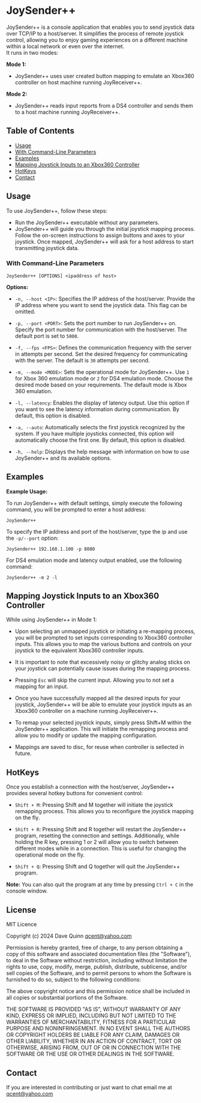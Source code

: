 # JoySender++
JoySender++ is a console application that enables you to send joystick data over TCP/IP to a host/server. It simplifies the process of remote joystick control, allowing you to enjoy gaming experiences on a different machine within a local network or even over the internet. \
It runs in two modes: 

**Mode 1:** 
- JoySender++ uses user created button mapping to emulate an Xbox360 controller on host machine running JoyReceiver++. 

**Mode 2:** 
- JoySender++ reads input reports from a DS4 controller and sends them to a host machine running JoyReceiver++.

## Table of Contents
- [Usage](#usage)
- [With Command-Line Parameters](#with-command-line-parameters)
- [Examples](#examples)
- [Mapping Joystick Inputs to an Xbox360 Controller](#mapping-joystick-inputs-to-an-xbox360-controller)
- [HotKeys](#hotkeys)
- [Contact](#contact)

## Usage

To use JoySender++, follow these steps:
- Run the JoySender++ executable without any parameters.
- JoySender++ will guide you through the initial joystick mapping process. Follow the on-screen instructions to assign buttons and axes to your joystick.
Once mapped, JoySender++ will ask for a host address to start transmitting joystick data.

### With Command-Line Parameters

```
JoySender++ [OPTIONS] <ipaddress of host>
```

**Options:**

- `-n, --host <IP>`: Specifies the IP address of the host/server. Provide the IP address where you want to send the joystick data. This flag can be omitted.

- `-p, --port <PORT>`: Sets the port number to run JoySender++ on. Specify the port number for communication with the host/server. The default port is set to `5000`.

- `-f, --fps <FPS>`: Defines the communication frequency with the server in attempts per second. Set the desired frequency for communicating with the server. The default is `30` attempts per second.

- `-m, --mode <MODE>`: Sets the operational mode for JoySender++. Use `1` for Xbox 360 emulation mode or `2` for DS4 emulation mode. Choose the desired mode based on your requirements. The default mode is Xbox 360 emulation.

- `-l, --latency`: Enables the display of latency output. Use this option if you want to see the latency information during communication. By default, this option is disabled.

- `-a, --auto`: Automatically selects the first joystick recognized by the system. If you have multiple joysticks connected, this option will automatically choose the first one. By default, this option is disabled.

- `-h, --help`: Displays the help message with information on how to use JoySender++ and its available options.


## Examples
**Example Usage:**

To run JoySender++ with default settings, simply execute the following command, you will be prompted to enter a host address:

```
JoySender++
```

To specify the IP address and port of the host/server, type the ip and use the `-p/--port` option:

```
JoySender++ 192.168.1.100 -p 8080
```

For DS4 emulation mode and latency output enabled, use the following command:

```
JoySender++ -m 2 -l 
```

## Mapping Joystick Inputs to an Xbox360 Controller

While using JoySender++ in Mode 1: 
- Upon selecting an unmapped joystick or initiating a re-mapping process, you will be prompted to set inputs corresponding to Xbox360 controller inputs. 
This allows you to map the various buttons and controls on your joystick to the equivalent Xbox360 controller inputs.

- It is important to note that excessively noisy or glitchy analog sticks on your joystick can potentially cause issues during the mapping process.

- Pressing `Esc` will skip the current input. Allowing you to not set a mapping for an input.

- Once you have successfully mapped all the desired inputs for your joystick, JoySender++ will be able to emulate your joystick inputs as an Xbox360 controller on a machine running JoyReceiver++. 

- To remap your selected joystick inputs, simply press Shift+M within the JoySender++ application. This will initiate the remapping process and allow you to modify or update the mapping configuration.

- Mappings are saved to disc, for reuse when controller is sellected in future.

## HotKeys
Once you establish a connection with the host/server, JoySender++ provides several hotkey buttons for convenient control:

- `Shift + M`: Pressing Shift and M together will initiate the joystick remapping process. This allows you to reconfigure the joystick mapping on the fly.

- `Shift + R`: Pressing Shift and R together will restart the JoySender++ program, resetting the connection and settings.
 Additionally, while holding the R key, pressing 1 or 2 will allow you to switch between different modes while in a connection. This is useful for changing the operational mode on the fly.

- `Shift + Q`: Pressing Shift and Q together will quit the JoySender++ program.

**Note:** You can also quit the program at any time by pressing `Ctrl + C` in the console window.


## License
MIT Licence

Copyright (c) 2024 Dave Quinn <qcent@yahoo.com>

Permission is hereby granted, free of charge, to any person obtaining a copy
of this software and associated documentation files (the "Software"), to deal
in the Software without restriction, including without limitation the rights
to use, copy, modify, merge, publish, distribute, sublicense, and/or sell
copies of the Software, and to permit persons to whom the Software is
furnished to do so, subject to the following conditions:

The above copyright notice and this permission notice shall be included in
all copies or substantial portions of the Software.

THE SOFTWARE IS PROVIDED "AS IS", WITHOUT WARRANTY OF ANY KIND, EXPRESS OR
IMPLIED, INCLUDING BUT NOT LIMITED TO THE WARRANTIES OF MERCHANTABILITY,
FITNESS FOR A PARTICULAR PURPOSE AND NONINFRINGEMENT. IN NO EVENT SHALL THE
AUTHORS OR COPYRIGHT HOLDERS BE LIABLE FOR ANY CLAIM, DAMAGES OR OTHER
LIABILITY, WHETHER IN AN ACTION OF CONTRACT, TORT OR OTHERWISE, ARISING FROM,
OUT OF OR IN CONNECTION WITH THE SOFTWARE OR THE USE OR OTHER DEALINGS IN
THE SOFTWARE.


## Contact
If you are interested in contributing or just want to chat email me at qcent@yahoo.com
